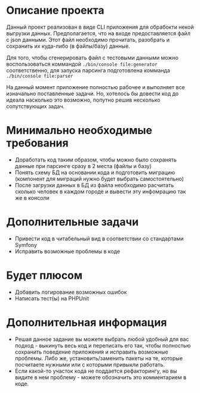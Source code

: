 Описание проекта
========
Данный проект реализован в виде CLI приложения для обрабокти некой выгрузки данных. Предполагается, что на входе предоставляется файл с json данными. Этот файл необходимо прочитать, разобрать и сохранить их куда-либо (в файлы/базу) данные.

Для того, чтобы сгенерировать файл с тестовыми данными можно воспользоваться коммандой `./bin/console file:generator` соответственно, для запуска парсинга подготовлена комманда `./bin/console file:parser`

На данный момент приложение полностью рабочее и выполняет все изначально поставленные задачи. Но, хотелось бы довести код до идеала насколько это возможно, попутно решив несколько сопутствующих задач.

Минимально необходимые требования
=========
* Доработать код таким образом, чтобы можно было сохранять данные при парсинге сразу в 2 места (файлы и базу)
* Понять схему БД на основании кода и подготовить миграцию (компонент для миграций нужно будет выбрать самостоятельно)
* После загрузки данных в БД из файла необходимо расчитать сколько человек в каждом городе и вывести эту инфомрацию так же в консоли

Дополнительные задачи
========
* Привести код в читабельный вид в соответствии со стандартами Symfony
* Исправить возможные проблемы в коде

Будет плюсом
=======
* Добавить логирование возможных ошибок
* Написать тест(ы) на PHPUnit

Дополнительная информация
========
* Решая данное задание вы можете выбрать любой удобный для вас подход - выкинуть весь код и переписать его так, чтобы полностью сохранить поведение приложения и исправить возможные проблемы. Либо же, установить/заменить пакеты на те, которые посчитаете нужными или с которыми привыкли работать.
* Если какой-то участок кода не поддается рефакторингу, но вы видите в нем проблему - можете обозначить это комментарием в коде. 
